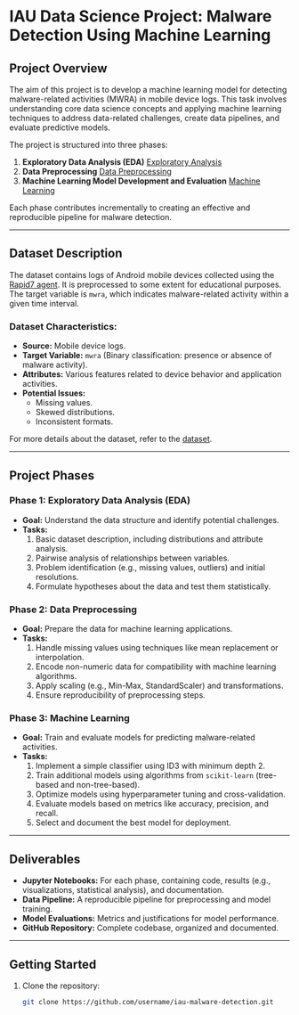 # IAU Data Science Project: Malware Detection Using Machine Learning

## Project Overview

The aim of this project is to develop a machine learning model for detecting malware-related activities (MWRA) in mobile device logs. This task involves understanding core data science concepts and applying machine learning techniques to address data-related challenges, create data pipelines, and evaluate predictive models.

The project is structured into three phases:
1. **Exploratory Data Analysis (EDA)** [Exploratory Analysis](https://github.com/DariiaSira/PredictingMWRAwithML--STU-FIIT/blob/main/ExploratoryAnalysis_DataPreprocessing.ipynb)
2. **Data Preprocessing** [Data Preprocessing](https://github.com/DariiaSira/PredictingMWRAwithML--STU-FIIT/blob/main/ExploratoryAnalysis_DataPreprocessing.ipynb)
3. **Machine Learning Model Development and Evaluation** [Machine Learning](https://github.com/DariiaSira/PredictingMWRAwithML--STU-FIIT/blob/main/MachineLearning.ipynb)

Each phase contributes incrementally to creating an effective and reproducible pipeline for malware detection.

---

## Dataset Description

The dataset contains logs of Android mobile devices collected using the [Rapid7 agent](https://www.rapid7.com/). It is preprocessed to some extent for educational purposes. The target variable is `mwra`, which indicates malware-related activity within a given time interval.

### Dataset Characteristics:
- **Source:** Mobile device logs.
- **Target Variable:** `mwra` (Binary classification: presence or absence of malware activity).
- **Attributes:** Various features related to device behavior and application activities.
- **Potential Issues:**
  - Missing values.
  - Skewed distributions.
  - Inconsistent formats.

For more details about the dataset, refer to the [dataset](https://github.com/DariiaSira/PredictingMWRAwithML--STU-FIIT/tree/main/dataset).

---

## Project Phases

### Phase 1: Exploratory Data Analysis (EDA)
- **Goal:** Understand the data structure and identify potential challenges.
- **Tasks:**
  1. Basic dataset description, including distributions and attribute analysis.
  2. Pairwise analysis of relationships between variables.
  3. Problem identification (e.g., missing values, outliers) and initial resolutions.
  4. Formulate hypotheses about the data and test them statistically.

### Phase 2: Data Preprocessing
- **Goal:** Prepare the data for machine learning applications.
- **Tasks:**
  1. Handle missing values using techniques like mean replacement or interpolation.
  2. Encode non-numeric data for compatibility with machine learning algorithms.
  3. Apply scaling (e.g., Min-Max, StandardScaler) and transformations.
  4. Ensure reproducibility of preprocessing steps.

### Phase 3: Machine Learning
- **Goal:** Train and evaluate models for predicting malware-related activities.
- **Tasks:**
  1. Implement a simple classifier using ID3 with minimum depth 2.
  2. Train additional models using algorithms from `scikit-learn` (tree-based and non-tree-based).
  3. Optimize models using hyperparameter tuning and cross-validation.
  4. Evaluate models based on metrics like accuracy, precision, and recall.
  5. Select and document the best model for deployment.

---

## Deliverables
- **Jupyter Notebooks:** For each phase, containing code, results (e.g., visualizations, statistical analysis), and documentation.
- **Data Pipeline:** A reproducible pipeline for preprocessing and model training.
- **Model Evaluations:** Metrics and justifications for model performance.
- **GitHub Repository:** Complete codebase, organized and documented.

---

## Getting Started

1. Clone the repository:
   ```bash
   git clone https://github.com/username/iau-malware-detection.git
